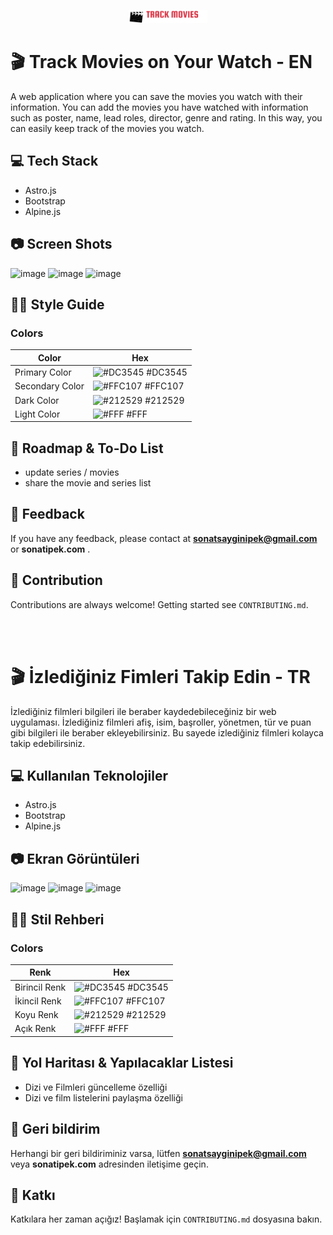 <p align="center" width="100%">
    <img width="25%" src="https://raw.githubusercontent.com/sonatipek/track-the-movies/main/public/logo.svg"> 
</p>


# 🎬 Track Movies on Your Watch - EN
A web application where you can save the movies you watch with their information. You can add the movies you have watched with information such as poster, name, lead roles, director, genre and rating. In this way, you can easily keep track of the movies you watch.

## 💻 Tech Stack
- Astro.js
- Bootstrap
- Alpine.js

## 📷 Screen Shots
![image](https://github.com/sonatipek/track-the-movies/assets/80075444/a756e9d8-24c6-419b-9ac7-793516074e77)
![image](https://github.com/sonatipek/track-the-movies/assets/80075444/3733bc15-cc09-451b-a592-bfb3acc4e98e)
![image](https://github.com/sonatipek/track-the-movies/assets/80075444/8328e49f-c29d-43ab-9043-0e57294e627a)



## 💅🏼 Style Guide
### Colors

| Color             | Hex                                                               |
| ----------------- | ------------------------------------------------------------------ |
| Primary Color | ![#DC3545](https://placehold.co/10x10/dc3545/dc3545) #DC3545 |
| Secondary Color | ![#FFC107](https://placehold.co/10x10/ffc107/ffc107) #FFC107 |
| Dark Color | ![#212529](https://placehold.co/10x10/212529/212529) #212529 |
| Light Color | ![#FFF](https://placehold.co/10x10/white/white) #FFF | 

## 📍 Roadmap & To-Do List
- update series / movies
- share the movie and series list

## 🌟 Feedback
If you have any feedback, please contact at **sonatsayginipek@gmail.com** or **sonatipek.com** .

## 🤝 Contribution
Contributions are always welcome!
Getting started see `CONTRIBUTING.md`.

<br><br>

# 🎬 İzlediğiniz Fimleri Takip Edin - TR
İzlediğiniz filmleri bilgileri ile beraber kaydedebileceğiniz bir web uygulaması. İzlediğiniz filmleri afiş, isim, başroller, yönetmen, tür ve puan gibi bilgileri ile beraber ekleyebilirsiniz. Bu sayede izlediğiniz filmleri kolayca takip edebilirsiniz.

## 💻 Kullanılan Teknolojiler
- Astro.js
- Bootstrap
- Alpine.js

## 📷 Ekran Görüntüleri
![image](https://github.com/sonatipek/track-the-movies/assets/80075444/a756e9d8-24c6-419b-9ac7-793516074e77)
![image](https://github.com/sonatipek/track-the-movies/assets/80075444/3733bc15-cc09-451b-a592-bfb3acc4e98e)
![image](https://github.com/sonatipek/track-the-movies/assets/80075444/8328e49f-c29d-43ab-9043-0e57294e627a)

## 💅🏼 Stil Rehberi
### Colors

| Renk             | Hex                                                               |
| ----------------- | ------------------------------------------------------------------ |
| Birincil Renk | ![#DC3545](https://placehold.co/10x10/dc3545/dc3545) #DC3545 |
| İkincil Renk | ![#FFC107](https://placehold.co/10x10/ffc107/ffc107) #FFC107 |
| Koyu Renk | ![#212529](https://placehold.co/10x10/212529/212529) #212529 |
| Açık Renk | ![#FFF](https://placehold.co/10x10/white/white) #FFF | 
## 📍 Yol Haritası & Yapılacaklar Listesi
- Dizi ve Filmleri güncelleme özelliği
- Dizi ve film listelerini paylaşma özelliği

## 🌟 Geri bildirim
Herhangi bir geri bildiriminiz varsa, lütfen **sonatsayginipek@gmail.com** veya **sonatipek.com** adresinden iletişime geçin.

## 🤝 Katkı
Katkılara her zaman açığız!
Başlamak için `CONTRIBUTING.md` dosyasına bakın.
